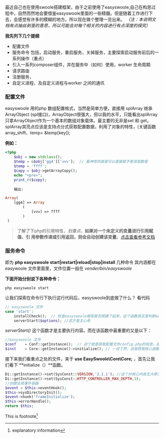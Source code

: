 
最近自己也在使用swoole搭建框架，由于之前使用了easyswoole,自己在构思过程中，自然而然地会要借鉴easyswoole里面的一些精髓。但是随着工作进行下去，会感觉有许多的模糊的地方。所以现在做个整理一览出来。
_（注：本说明文档有点抽丝剥茧的意思，所以可能会对每个相关的内容进行有点深度的探究）_

**我先列下几个提纲**

* 配置文件
* 服务命令 包括，启动服务，重启服务，关掉服务，主要探索启动服务前后的一系列操作（重点）
* 引入一系列composer组件，并在服务中（如何）使用，worker 生命周期
* 请求路由
* 注册服务，
* 自定义进程、及自定义进程与worker 之间的通讯

### 配置文件

easyswoole 用的php 数组配置格式，当然是简单方便，直接用 splArray 继承 ArrayObject (spl接口)，ArrayObject很强大，但以我的水平，只能看出splArray只拿ArrayObject作为一个基本的数组对象载体。最主要的无非是set 和 get。splArray其亮点应该是支持点分式获取配置数据，利用了对象的特性，(关键函数 array_shift、temp= &temp[key]);

**例如：**


```php
<?php
    $obj = new stdclass();
    $temp = &$obj['gg4']['vvv'];  // 最神奇的就是可以直接赋予更深层数值
    $temp = 'ffff';
    $copy = $obj->getArrayCopy();
    echo "<pre>";
    print_r($copy);
```
		输出:
```php
Array(
	[gg4] => Array
        (
            [vvv] => ffff
        )
 )
```
>了解了下php的引用特性，_划重点_，**如果对一个未定义的变量进行引用赋值、引 用参数传递或引用返回，则会自动创建该变量**。[点击查看参考文档](http://php.net/manual/zh/language.references.whatdo.php)


### 服务命令

即为 **php  easyswoole start|restart|reload|stop|install** 几种命令
其内涵都在 easywoole 文件里面里，文件位置一般在 _vender/bin/easyswoole_

**下面开始分别说下各种命令：**

```shell
php easyswoole start
```
让我们探索在命令行下执行这行代码后，easyswoole到底做了什么？ 看代码

```php
// easyswoole 文件
case 'start':
    installCheck();  // 检查easyswoole框架是否搭建了起来，这个函数其实是判断easyswoole.install 文件是否存在来判断
    serverStart($options); //这才是主心骨
```
_serverStart()_ 这个函数才是主要执行内容。而在该函数中最重要的又是以下：
```php
//easyswoole 文件
$conf    = Conf::getInstance();  // 这个就是获取配置文件config.php的信息，如何获取的可看前文的配置文件章节
$inst    = Core::getInstance()->initialize(); // 一目了然，这就获取核心函数的实例，执行初始化函数，所以这是**重点之处**哦， use EasySwoole\Core\Core;
```
接下来我们看重点之处的文件，来于 **use EasySwoole\Core\Core;** ，首先让我们看下 **initialize（）**函数。
```php
Di::getInstance()->set(SysConst::VERSION,'2.1.1'); //这个对核心内容无大牵涉，但我还是向谈谈，就是配置文件内容，是处于对象四层生命周期的程序全局期
Di::getInstance()->set(SysConst::HTTP_CONTROLLER_MAX_DEPTH,3);
//创建全局事件容器
$event = $this->eventHook();
$this->sysDirectoryInit();
$event->hook('frameInitialize');
$this->errorHandle();
return $this;
```

This is footnote[^1]
[^1]: explanatory information
